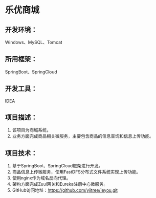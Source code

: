 # 乐优商城
## 开发环境：
Windows、MySQL、Tomcat
## 所用框架：
SpringBoot、SpringCloud
## 开发工具：
IDEA
## 项目描述：
1. 该项目为商城系统，
2. 业务方面完成商品相关微服务，主要包含商品的信息查询和信息上传功能。
## 项目技术：
1. 基于SpringBoot、SpringCloud框架进行开发。
2. 商品信息上传微服务，使用FastDFS分布式文件系统实现上传功能。
3. 使用nginx作为域名反向代理。
4. 架构方面完成Zuul网关和Eureka注册中心微服务。
5. GitHub访问地址：https://github.com/yiitree/leyou.git
